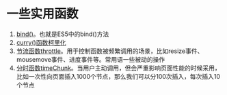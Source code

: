 # 一些实用函数
1. [bind()](https://github.com/HarderK/myFunctions/blob/master/Bind.js)。也就是ES5中的bind()方法
2. [curry()函数柯里化](https://github.com/HarderK/myFunctions/blob/master/Curry.js)
3. [节流函数throttle](https://github.com/HarderK/myFunctions/blob/master/Throttle.js)。用于控制函数被频繁调用的场景，比如resize事件、mousemove事件、进度事件等。常用语一些被动的操作
4. [分时函数timeChunk](https://github.com/HarderK/myFunctions/blob/master/TimeChunk.js)。当用户主动调用，但会严重影响页面性能的时候采用，比如一次性向页面插入1000个节点，那么我们可以分100次插入，每次插入10个节点